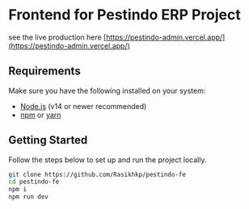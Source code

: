 # Frontend for Pestindo ERP Project

see the live production here [https://pestindo-admin.vercel.app/](https://pestindo-admin.vercel.app/)

## Requirements

Make sure you have the following installed on your system:

-   [Node.js](https://nodejs.org/) (v14 or newer recommended)
-   [npm](https://www.npmjs.com/) or [yarn](https://yarnpkg.com/)

## Getting Started

Follow the steps below to set up and run the project locally.

```bash
git clone https://github.com/Rasikhkp/pestindo-fe
cd pestindo-fe
npm i
npm run dev
```
